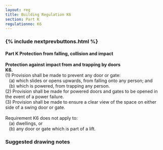 ```yaml
---
layout: reg
title: Building Regulation K6
section: Part K
regulationno: K6
---
```


<div class="panel panel-primary">
  <div class="panel-heading">
    <h3 class="panel-title">
      {% include nextprevbuttons.html %}
        <h4>Part K Protection from falling, collision and impact</h4>
    </h3>
  </div>
  <div class="panel-body">
    <p>
        <strong>Protection against impact from and trapping by doors</strong><br>
        <strong>K6.</strong><br>
            (1) Provision shall be made to prevent any door or gate:<br>
            &nbsp;&nbsp;&nbsp;(a) which slides or opens upwards, from falling onto any person; and<br>
            &nbsp;&nbsp;&nbsp;(b) which is powered, from trapping any person.<br>
            (2) Provision shall be made for powered doors and gates to be opened in the event of a power failure.<br>
            (3) Provision shall be made to ensure a clear view of the space on either side of a swing door or gate.<br><br>
            Requirement K6 does not apply to:<br>
            &nbsp;&nbsp;&nbsp;(a) dwellings, or<br>
            &nbsp;&nbsp;&nbsp;(b) any door or gate which is part of a lift.
    </p>
  </div>
</div>



### Suggested drawing notes